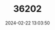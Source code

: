 ---
title: "36202"
category: "Meriania crassiramis"
draft: false
date: 2024-02-22 13:03:50
languages:
  French: ["Mériania à Gros Rameaux"]
  English: ["Thickbranche Buglelily"]
---